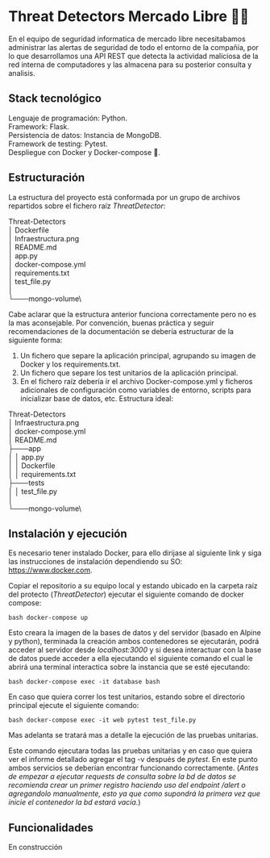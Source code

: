 #  Threat Detectors Mercado Libre 🐱‍💻
En el equipo de seguridad informatica de mercado libre necesitabamos administrar las alertas de seguridad de todo el entorno de la compañía, por lo que desarrollamos una API REST que detecta la actividad maliciosa de la red interna de computadores y las almacena para su posterior consulta y analisis.
## Stack tecnológico
Lenguaje de programación: Python. \
Framework: Flask. \
Persistencia de datos: Instancia de MongoDB. \
Framework de testing: Pytest. \
Despliegue con Docker y Docker-compose 🐋.

## Estructuración
La estructura del proyecto está conformada por un grupo de archivos repartidos sobre el fichero raíz *ThreatDetector*:

Threat-Detectors\
│   Dockerfile \
│   Infraestructura.png \
│   README.md\
│   app.py\
│   docker-compose.yml\
│   requirements.txt\
│   test_file.py\
│\
└───mongo-volume\

Cabe aclarar que la estructura anterior funciona correctamente pero no es la mas aconsejable. Por convención, buenas práctica y seguir recomendaciones de la documentación se debería estructurar de la siguiente forma:
1. Un fichero que separe la aplicación principal, agrupando su imagen de Docker y los requirements.txt.
2. Un fichero que separe los test unitarios de la aplicación principal.
3. En el fichero raíz debería ir el archivo Docker-compose.yml y ficheros adicionales de configuración como variables de entorno, scripts para inicializar base de datos, etc. 
Estructura ideal:

Threat-Detectors\
│   Infraestructura.png\
│   docker-compose.yml\
│   README.md\
├───app\
│   │   app.py\
│   │   Dockerfile\
│   │   requirements.txt\
├───tests\
│   │   test_file.py\
│\
└───mongo-volume\

## Instalación y ejecución
Es necesario tener instalado Docker, para ello dirijase al siguiente link y siga las instrucciones de instalación dependiendo su SO: https://www.docker.com.





Copiar el repositorio a su equipo local y estando ubicado en la carpeta raíz del protecto (*ThreatDetector*) ejecutar el siguiente comando de docker compose:

```bash docker-compose up```

Esto creara la imagen de la bases de datos y del servidor (basado en Alpine y python), terminada la creación ambos contenedores se ejecutarán, podrá acceder al servidor desde *localhost:3000* y si desea interactuar con la base de datos puede acceder a ella ejecutando el siguiente comando el cual le abrirá una terminal interactica sobre la instancia que se esté ejecutando:

```bash docker-compose exec -it database bash```

En caso que quiera correr los test unitarios, estando sobre el directorio principal ejecute el siguiente comando:

```bash docker-compose exec -it web pytest test_file.py```

Mas adelanta se tratará mas a detalle la ejecución de las pruebas unitarias.

Este comando ejecutara todas las pruebas unitarias y en caso que quiera ver el informe detallado agregar el tag -v después de *pytest*.
En este punto ambos servicios se deberían encontrar funcionando correctamente.
(*Antes de empezar a ejecutar requests de consulta sobre la bd de datos se recomienda crear un primer registro haciendo uso del endpoint /alert o agregandolo manualmente, esto ya que como supondrá la primera vez que inicie el contenedor la bd estará vacía.*)
## Funcionalidades

En construcción
